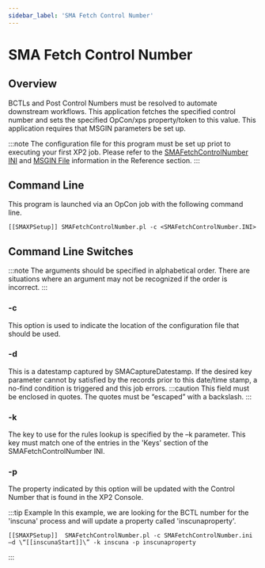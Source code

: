 ```yaml
---
sidebar_label: 'SMA Fetch Control Number'
---
```


# SMA Fetch Control Number

## Overview

BCTLs and Post Control Numbers must be resolved to automate downstream workflows. This application fetches the specified control number and sets the specified OpCon/xps property/token to this value. This application requires that MSGIN parameters be set up. 

:::note
The configuration file for this program must be set up priot to executing your first XP2 job. Please refer to the [SMAFetchControlNumber INI](../reference/smafetchcontrolnumber) and [MSGIN File](../reference/msgin-file) information in the Reference section.
:::

## Command Line

This program is launched via an OpCon job with the following command line.

```
[[SMAXPSetup]] SMAFetchControlNumber.pl -c <SMAFetchControlNumber.INI> 
```

## Command Line Switches

:::note
The arguments should be specified in alphabetical order. There are situations where an argument may not be recognized if the order is incorrect.
:::

### -c

This option is used to indicate the location of the configuration file that should be used.

### -d 
This is a datestamp captured by SMACaptureDatestamp. If the desired key parameter cannot by satisfied by the records prior to this date/time stamp, a no-find condition is triggered and this job errors. 
:::caution
This field must be enclosed in quotes. The quotes must be “escaped” with a backslash.
:::

### -k
The key to use for the rules lookup is specified by the –k parameter. This key must match one of the entries in the 'Keys' section of the SMAFetchControlNumber INI.

### -p
The property indicated by this option will be updated with the Control Number that is found in the XP2 Console.

:::tip Example
In this example, we are looking for the BCTL number for the 'inscuna' process and will update a property called 'inscunaproperty'.

```
[[SMAXPSetup]]  SMAFetchControlNumber.pl -c SMAFetchControlNumber.ini –d \“[[inscunaStart]]\” -k inscuna -p inscunaproperty
```
:::
